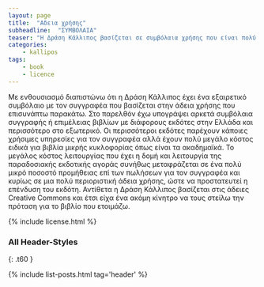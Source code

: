 ```yaml
---
layout: page
title:  "Αδεια χρήσης"
subheadline:  "ΣΥΜΒΟΛΑΙΑ"
teaser: "Η Δράση Κάλλιπος βασίζεται σε συμβόλαια χρήσης που είναι πολύ ευέλικτα"
categories:
    - kallipos
tags:
    - book
    - licence
---
```

Με ενθουσιασμό διαπιστώνω ότι η Δράση Κάλλιπος έχει ένα εξαιρετικό συμβόλαιο με τον συγγραφέα που βασίζεται στην άδεια χρήσης που επισυνάπτω παρακάτω. Στο παρελθόν έχω υπογράψει αρκετά συμβόλαια συγγραφής ή επιμέλειας βιβλίων με διάφορους εκδότες στην Ελλάδα και περισσότερο στο εξωτερικό. Οι περισσότεροι εκδότες παρέχουν κάποιες χρήσιμες υπηρεσίες για τον συγγραφέα αλλά έχουν πολύ μεγάλο κόστος ειδικά για βιβλία μικρής κυκλοφορίας όπως είναι τα ακαδημαϊκά. Το μεγάλος κόστος λειτουργίας που έχει η δομή και λειτουργία της παραδοσιακής εκδοτικής αγοράς συνήθως μεταφράζεται σε ένα πολύ μικρό ποσοστό προμήθειας επί των πωλήσεων για τον συγγραφέα και κυρίως σε μια πολύ περιοριστική άδεια χρήσης, ώστε να προστατευτεί η επένδυση του εκδότη. Αντίθετα η Δράση Κάλλιπος βασίζεται στις άδειες Creative Commons και έτσι είχα ένα ακόμη κίνητρο να τους στείλω την πρόταση για το βιβλίο που ετοιμάζω.

{% include license.html %}

### All Header-Styles
{: .t60 }

{% include list-posts.html tag='header' %}
